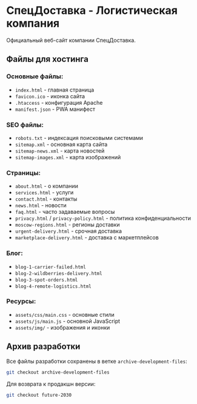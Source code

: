 # СпецДоставка - Логистическая компания

Официальный веб-сайт компании СпецДоставка.

## Файлы для хостинга

### Основные файлы:
- `index.html` - главная страница
- `favicon.ico` - иконка сайта
- `.htaccess` - конфигурация Apache
- `manifest.json` - PWA манифест

### SEO файлы:
- `robots.txt` - индексация поисковыми системами
- `sitemap.xml` - основная карта сайта
- `sitemap-news.xml` - карта новостей
- `sitemap-images.xml` - карта изображений

### Страницы:
- `about.html` - о компании
- `services.html` - услуги
- `contact.html` - контакты
- `news.html` - новости
- `faq.html` - часто задаваемые вопросы
- `privacy.html` / `privacy-policy.html` - политика конфиденциальности
- `moscow-regions.html` - регионы доставки
- `urgent-delivery.html` - срочная доставка
- `marketplace-delivery.html` - доставка с маркетплейсов

### Блог:
- `blog-1-carrier-failed.html`
- `blog-2-wildberries-delivery.html`
- `blog-3-spot-orders.html`
- `blog-4-remote-logistics.html`

### Ресурсы:
- `assets/css/main.css` - основные стили
- `assets/js/main.js` - основной JavaScript
- `assets/img/` - изображения и иконки

## Архив разработки

Все файлы разработки сохранены в ветке `archive-development-files`:
```bash
git checkout archive-development-files
```

Для возврата к продакшн версии:
```bash
git checkout future-2030
```